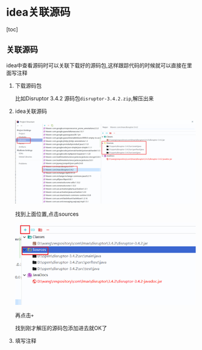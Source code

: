 # idea关联源码

[toc]

## 关联源码

idea中查看源码时可以关联下载好的源码包,这样跟踪代码的时候就可以直接在里面写注释

1. 下载源码包

   比如Disruptor 3.4.2 源码包`disruptor-3.4.2.zip`,解压出来

2. idea关联源码

   ![选择jar包](https://raw.githubusercontent.com/w15997402070/images/main/imgimage-20200425212642330.png)

   找到上面位置,点击sources

   ![选择源码](https://raw.githubusercontent.com/w15997402070/images/main/note/image-20200425212748605.png)

   再点击`+`

   找到刚才解压的源码包添加进去就OK了

3. 填写注释

